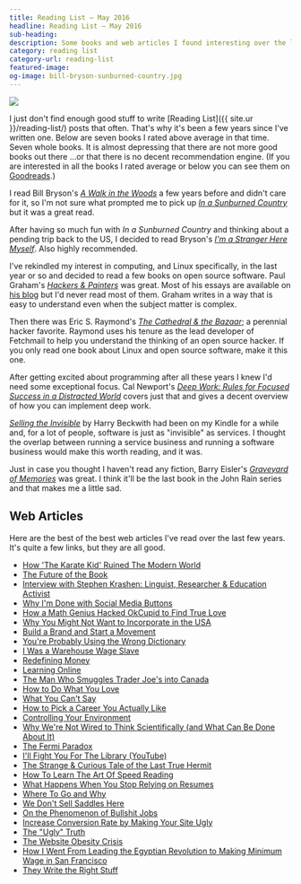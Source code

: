 ```yaml
---
title: Reading List — May 2016
headline: Reading List — May 2016
sub-heading:
description: Some books and web articles I found interesting over the last few years.
category: reading list
category-url: reading-list
featured-image:
og-image: bill-bryson-sunburned-country.jpg
---
```

<img class="pullright" src="{{ site.url }}/images/bill-bryson-sunburned-country.jpg">

I just don't find enough good stuff to write [Reading List]({{ site.ur }}/reading-list/) posts that often. That's why it's been a few years since I've written one. Below are seven books I rated above average in that time. Seven whole books. It is almost depressing that there are not more good books out there ...or that there is no decent recommendation engine. (If you are interested in all the books I rated average or below you can see them on [Goodreads](https://www.goodreads.com/bradonomics).)

I read Bill Bryson's [_A Walk in the Woods_](http://www.amazon.com/Walk-Woods-Rediscovering-Appalachian-Official/dp/0767902521/ref=as_li_ss_tl?ie=UTF8&linkCode=ll1&tag=bnomics-20&linkId=36c76258c5183b31067f1d8fd5a79f97) a few years before and didn't care for it, so I'm not sure what prompted me to pick up [_In a Sunburned Country_](http://www.amazon.com/Sunburned-Country-Bill-Bryson/dp/0767903862/ref=as_li_ss_tl?ie=UTF8&linkCode=ll1&tag=bnomics-20&linkId=c67752892df64ba10d01f0185636d3d8) but it was a great read.

After having so much fun with _In a Sunburned Country_ and thinking about a pending trip back to the US, I decided to read Bryson's [_I'm a Stranger Here Myself_](http://www.amazon.com/Im-Stranger-Here-Myself-Returning/dp/076790382X/ref=as_li_ss_tl?ie=UTF8&linkCode=ll1&tag=bnomics-20&linkId=d4635b467f3a708ad5d0b96d508aec35). Also highly recommended.

I've rekindled my interest in computing, and Linux specifically, in the last year or so and decided to read a few books on open source software. Paul Graham's [_Hackers & Painters_](http://www.amazon.com/Hackers-Painters-Big-Ideas-Computer/dp/1449389554/ref=as_li_ss_tl?ie=UTF8&linkCode=ll1&tag=bnomics-20&linkId=d1b079597c0a0cd46242272a7bce38ce) was great. Most of his essays are available on [his blog](http://paulgraham.com/articles.html) but I'd never read most of them. Graham writes in a way that is easy to understand even when the subject matter is complex.

Then there was Eric S. Raymond's [_The Cathedral & the Bazaar_](http://www.amazon.com/Cathedral-Bazaar-Musings-Accidental-Revolutionary/dp/0596001088/ref=as_li_ss_tl?ie=UTF8&linkCode=ll1&tag=bnomics-20&linkId=620d7c4b4974a899e821c705b58f54cb); a perennial hacker favorite. Raymond uses his tenure as the lead developer of Fetchmail to help you understand the thinking of an open source hacker. If you only read one book about Linux and open source software, make it this one.

After getting excited about programming after all these years I knew I'd need some exceptional focus. Cal Newport's [_Deep Work: Rules for Focused Success in a Distracted World_](http://www.amazon.com/Deep-Work-Focused-Success-Distracted/dp/1455586692/ref=as_li_ss_tl?ie=UTF8&linkCode=ll1&tag=bnomics-20&linkId=08babad28dbf8443e6da10991667c130) covers just that and gives a decent overview of how you can implement deep work.

[_Selling the Invisible_](http://www.amazon.com/Selling-Invisible-Field-Modern-Marketing/dp/0446672319/ref=as_li_ss_tl?ie=UTF8&linkCode=ll1&tag=bnomics-20&linkId=c867e7173d8c7c3adcaa8eb34a4c3aca) by Harry Beckwith had been on my Kindle for a while and, for a lot of people, software is just as "invisible" as services. I thought the overlap between running a service business and running a software business would make this worth reading, and it was.

Just in case you thought I haven't read any fiction, Barry Eisler's [_Graveyard of Memories_](http://www.amazon.com/Graveyard-Memories-John-Rain-Novel/dp/1477818162/ref=as_li_ss_tl?ie=UTF8&linkCode=ll1&tag=bnomics-20&linkId=505250e610b7d11456a94805750276c7) was great. I think it'll be the last book in the John Rain series and that makes me a little sad.

## Web Articles

Here are the best of the best web articles I've read over the last few years. It's quite a few links, but they are all good.

 - [How 'The Karate Kid' Ruined The Modern World](http://www.cracked.com/article_18544_how-the-karate-kid-ruined-modern-world.html)
 - [The Future of the Book](https://www.samharris.org/blog/item/the-future-of-the-book)
 - [Interview with Stephen Krashen: Linguist, Researcher & Education Activist](http://l2mastery.com/blog/linguistics-and-education/methods/stephen-krashen/)
 - [Why I'm Done with Social Media Buttons](http://solomon.io/why-im-done-with-social-media-buttons/)
 - [How a Math Genius Hacked OkCupid to Find True Love](http://www.wired.com/2014/01/how-to-hack-okcupid/)
 - [Why You Might Not Want to Incorporate in the USA](https://thenitai.wordpress.com/2014/03/12/why-you-might-not-want-to-incorporate-in-the-usa/)
 - [Build a Brand and Start a Movement](http://nevernorth.com/start-a-movement/)
 - [You're Probably Using the Wrong Dictionary](http://jsomers.net/blog/dictionary)
 - [I Was a Warehouse Wage Slave](http://www.motherjones.com/politics/2012/02/mac-mcclelland-free-online-shipping-warehouses-labor)
 - [Redefining Money](http://www.nohatdigital.com/blog/redefining-money/)
 - [Learning Online](http://christinacacioppo.com/blog/learning-online)
 - [The Man Who Smuggles Trader Joe's into Canada](http://priceonomics.com/the-man-who-smuggles-traders-joes-into-canada/)
 - [How to Do What You Love](http://www.paulgraham.com/love.html)
 - [What You Can't Say](http://www.paulgraham.com/say.html)
 - [How to Pick a Career You Actually Like](http://lifehacker.com/5978475/how-to-pick-a-career-you-actually-like)
 - [Controlling Your Environment](http://www.unfubared.com/blog/2009/05/09/controlling-your-environment/)
 - [Why We're Not Wired to Think Scientifically (and What Can Be Done About It)](http://eatingacademy.com/personal/wired-think-scientifically-can-done)
 - [The Fermi Paradox](http://waitbutwhy.com/2014/05/fermi-paradox.html)
 - [I'll Fight You For The Library (YouTube)](https://www.youtube.com/watch?v=2qXgPfMGG8E)
 - [The Strange & Curious Tale of the Last True Hermit](http://www.gq.com/story/the-last-true-hermit?printable=true)
 - [How To Learn The Art Of Speed Reading](http://thoughtcatalog.com/ryan-holiday/2015/05/how-to-learn-the-art-of-speed-reading/)
 - [What Happens When You Stop Relying on Resumes](http://blog.alinelerner.com/what-happens-when-you-stop-relying-on-resumes/)
 - [Where To Go and Why](http://pmarchive.com/guide_to_career_planning_part3.html)
 - [We Don't Sell Saddles Here](https://medium.com/@stewart/we-dont-sell-saddles-here-4c59524d650d#.5awqvtw61)
 - [On the Phenomenon of Bullshit Jobs](http://strikemag.org/bullshit-jobs/)
 - [Increase Conversion Rate by Making Your Site Ugly](http://www.conversionvoodoo.com/blog/2010/04/increase-your-conversion-rate-by-making-your-site-uglier/)
 - [The "Ugly" Truth](http://www.mrgreen.am/affiliate-marketing/the-ugly-truth/)
 - [The Website Obesity Crisis](http://idlewords.com/talks/website_obesity.htm)
 - [How I Went From Leading the Egyptian Revolution to Making Minimum Wage in San Francisco](http://priceonomics.com/how-i-went-from-leading-the-egyptian-revolution-to/)
 - [They Write the Right Stuff](http://www.fastcompany.com/28121/they-write-right-stuff)
